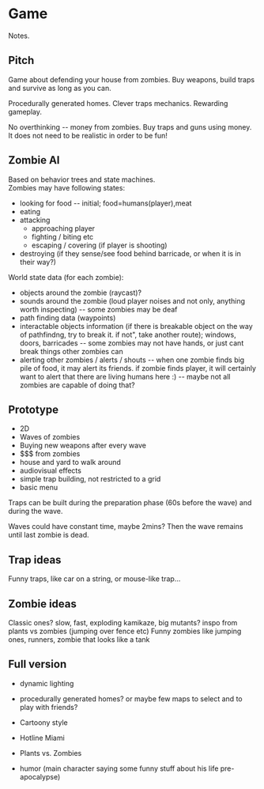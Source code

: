 # Game  

Notes.

## Pitch

Game about defending your house from zombies.
Buy weapons, build traps and survive as long as you can.

Procedurally generated homes.
Clever traps mechanics.
Rewarding gameplay.

No overthinking -- money from zombies. Buy traps and guns using money. It
does not need to be realistic in order to be fun!

## Zombie AI

Based on behavior trees and state machines.  
Zombies may have following states:  

- looking for food -- initial; food=humans(player),meat  
- eating
- attacking
  - approaching player
  - fighting / biting etc
  - escaping / covering (if player is shooting)
- destroying (if they sense/see food behind barricade, or when it is in their way?)

World state data (for each zombie):

- objects around the zombie (raycast)?
- sounds around the zombie (loud player noises and not only, anything worth inspecting) -- some zombies may be deaf
- path finding data (waypoints)
- interactable objects information (if there is breakable object on the way of pathfindng, try to break it. if not", take another route); windows, doors, barricades -- some zombies may not have hands, or just cant break things other zombies can
- alerting other zombies / alerts / shouts -- when one zombie finds big pile of food, it may alert its friends. if zombie finds player, it will certainly want to alert that there are living humans here :) -- maybe not all zombies are capable of doing that?

## Prototype

- 2D
- Waves of zombies
- Buying new weapons after every wave
- $$$ from zombies
- house and yard to walk around
- audiovisual effects
- simple trap building, not restricted to a grid
- basic menu

Traps can be built during the preparation phase (60s before the wave) and
during the wave.

Waves could have constant time, maybe 2mins? Then the wave remains until last zombie is dead.

## Trap ideas

Funny traps, like car on a string, or mouse-like trap...

## Zombie ideas

Classic ones? slow, fast, exploding kamikaze, big mutants?
inspo from plants vs zombies (jumping over fence etc)
Funny zombies like jumping ones, runners, zombie that looks like
a tank

## Full version

- dynamic lighting
- procedurally generated homes? or maybe few maps to select and to play
  with friends?

- Cartoony style
- Hotline Miami
- Plants vs. Zombies
- humor (main character saying some funny stuff about his life pre-apocalypse)
